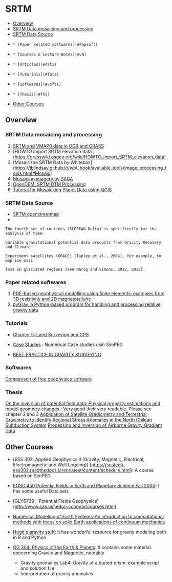 # SRTM

* [Overview](#overview)
* [SRTM Data mosaicing and processing](#SF)
* [SRTM Data Source](#DS)
*     * [Paper related softwares](#Papsoft)
*     * [Courses & Lecture Notes](#LN)
*     * [Articles](#Arti)
*     * [Tutorials](#Tuts)
*     * [Softwares](#Softs)
*     * [Thesis](#Ths)
* [Other Courses](#other)

## Overview 
<a id="overview"></a>

### SRTM Data mosaicing and processing
<a id="Sf"></a>

1. [SRTM and VMAP0 data in OGR and GRASS](https://grass.osgeo.org/newsletter/GRASSNews_vol3.pdf)
2. [HOWTO import SRTM elevation data ] (https://grasswiki.osgeo.org/wiki/HOWTO_import_SRTM_elevation_data)
3. [Mosaic the SRTM Data by Whitebox] (https://jblindsay.github.io/wbt_book/available_tools/image_processing_tools.html#Mosaic)
4. [Mosaicing imagery by SAGA](https://sagatutorials.wordpress.com/mosaicing-imagery/)
5. [OpenDEM: SRTM DTM Processing](https://www.opendem.info/pdf/SRTM_DTM_PROCESSING_OpenDEM.pdf)
6. [Tutorial for Mosaicking Planet Data using QGIS](https://gdcs.asu.edu/sites/default/files/2019-04/PlanetIncubator_Mosaicking_PDF.pdf)

### SRTM Data Source
<a id="DS"></a>

* [SRTM openstreetmap](https://wiki.openstreetmap.org/wiki/SRTM)
* 

```
The fourth set of routines (SLEPIAN_Delta) is specifically for the analysis of time-

variable gravitational potential data products from Gravity Recovery and Climate 

Experiment satellites (GRACE) [Tapley et al., 2004], for example, to map ice mass 

loss in glaciated regions [see Harig and Simons, 2012, 2015].
```

### Paper related softwares
<a id="Papsoft"></a>

1. [PDE-based geophysical modelling using finite elements: examples from 3D resistivity and 2D magnetotelluric](https://launchpad.net/escript-finley)
2. [pyGrav, a Python-based program for handling and processing relative gravity data](https://www.sciencedirect.com/science/article/pii/S009830041630084X)

### Tutorials
<a id=" Tuts"></a>

* [Chapter 5: Land Surveying and GPS](https://www.e-education.psu.edu/natureofgeoinfo/book/export/html/1620)

* [Case Studies](http://computation.geosci.xyz/case-studies/index.html) : Numerical Case studies usin SimPEG
* [BEST PRACTICE IN GRAVITY SURVEYING](https://d28rz98at9flks.cloudfront.net/37202/37202.pdf)

### Softwares
<a id=" Softs"></a>

[Comparison of free geophysics software](https://www.wikiwand.com/en/Comparison_of_free_geophysics_software#/citenotepysit20)
### Thesis
<a id="Ths"></a>

[On the inversion of potential field data: Physical property estimations and model geometry changes](https://macau.uni-kiel.de/servlets/MCRFileNodeServlet/dissertation_derivate_00005626/diss_haase_2014.pdf) : Very good their very readable. Please see chapter 2  and 3
[Application of Satellite Gradiometry and Terrestrial Gravimetry to Identify Regional Stress Anomalies in the North Chilean Subduction System](https://macau.uni-kiel.de/receive/diss_mods_00017677)
[Processing and Inversion of Airborne Gravity Gradient Data](https://macau.uni-kiel.de/receive/diss_mods_00023847)

## Other Courses

<a id="other"></a>
* [ESS 302: Applied Geophysics II (Gravity, Magnetic, Electrical, Electromagnetic and Well Logging)] (https://sustech-ess302.readthedocs.io/en/latest/content/schedule.html): A course based on SimPEG

* [EOSC 450 Potential Fields in Earth and Planetary Science Fall 2005](https://www.eoas.ubc.ca/~mjelline/EOSC4502005.html):It has some useful Data sets
* [GLY6739 - Potential Fields Geophysics] (http://www.cas.usf.edu/~cconnor/courses.html)
* [Numerical Modeling of Earth Systems-An introduction to computational methods with focus on solid Earth applications of continuum mechanics](http://www-udc.ig.utexas.edu/external/becker/preprints/Geodynamics557.pdf)
* [Hugh's gravity stuff](https://www.geos.ed.ac.uk/~hcp/gravity/): It has wonderful resource for gravity modeling both in R and Python 
* [GG 304: Physics of the Earth & Planets](https://www.soest.hawaii.edu/GG/FACULTY/ITO/GG304/Syllabus.htm): It contains some material concerning Gravity and Magnetic, noteably
	* Gravity anomalies Lab4: Gravity of a buried prism: example script and solution file 
	*  Interpretation of gravity anomalies:

